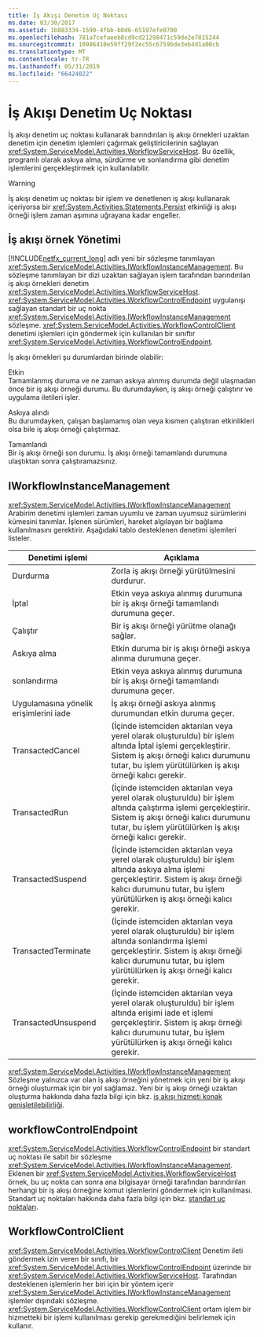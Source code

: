 ```yaml
---
title: İş Akışı Denetim Uç Noktası
ms.date: 03/30/2017
ms.assetid: 1b883334-1590-4fbb-b0d6-65197efe0700
ms.openlocfilehash: 781a7cefaeeb8cd9cd21298471c59de2e7815244
ms.sourcegitcommit: 10986410e59ff29f2ec55c6759bde3eb4d1a00cb
ms.translationtype: MT
ms.contentlocale: tr-TR
ms.lasthandoff: 05/31/2019
ms.locfileid: "66424022"
---
```

# <a name="workflow-control-endpoint"></a>İş Akışı Denetim Uç Noktası
İş akışı denetim uç noktası kullanarak barındırılan iş akışı örnekleri uzaktan denetim için denetim işlemleri çağırmak geliştiricilerinin sağlayan <xref:System.ServiceModel.Activities.WorkflowServiceHost>. Bu özellik, programlı olarak askıya alma, sürdürme ve sonlandırma gibi denetim işlemlerini gerçekleştirmek için kullanılabilir.  
  
> [!WARNING]
>  İş akışı denetim uç noktası bir işlem ve denetlenen iş akışı kullanarak içeriyorsa bir <xref:System.Activities.Statements.Persist> etkinliği iş akışı örneği işlem zaman aşımına uğrayana kadar engeller.  
  
## <a name="workflow-instance-management"></a>İş akışı örnek Yönetimi  
 [!INCLUDE[netfx_current_long](../../../../includes/netfx-current-long-md.md)] adlı yeni bir sözleşme tanımlayan <xref:System.ServiceModel.Activities.IWorkflowInstanceManagement>. Bu sözleşme tanımlayan bir dizi uzaktan sağlayan işlem tarafından barındırılan iş akışı örnekleri denetim <xref:System.ServiceModel.Activities.WorkflowServiceHost>. <xref:System.ServiceModel.Activities.WorkflowControlEndpoint> uygulanışı sağlayan standart bir uç nokta <xref:System.ServiceModel.Activities.IWorkflowInstanceManagement> sözleşme. <xref:System.ServiceModel.Activities.WorkflowControlClient> denetimi işlemleri için göndermek için kullanılan bir sınıftır <xref:System.ServiceModel.Activities.WorkflowControlEndpoint>.  
  
 İş akışı örnekleri şu durumlardan birinde olabilir:  
  
 Etkin  
 Tamamlanmış duruma ve ne zaman askıya alınmış durumda değil ulaşmadan önce bir iş akışı örneği durumu. Bu durumdayken, iş akışı örneği çalıştırır ve uygulama iletileri işler.  
  
 Askıya alındı  
 Bu durumdayken, çalışan başlamamış olan veya kısmen çalıştıran etkinlikleri olsa bile iş akışı örneği çalıştırmaz.  
  
 Tamamlandı  
 Bir iş akışı örneği son durumu. İş akışı örneği tamamlandı durumuna ulaştıktan sonra çalıştıramazsınız.  
  
## <a name="iworkflowinstancemanagement"></a>IWorkflowInstanceManagement  
 <xref:System.ServiceModel.Activities.IWorkflowInstanceManagement> Arabirim denetimi işlemleri zaman uyumlu ve zaman uyumsuz sürümlerini kümesini tanımlar. İşlenen sürümleri, hareket algılayan bir bağlama kullanılmasını gerektirir. Aşağıdaki tablo desteklenen denetimi işlemleri listeler.  
  
|Denetimi işlemi|Açıklama|  
|-----------------------|-----------------|  
|Durdurma|Zorla iş akışı örneği yürütülmesini durdurur.|  
|İptal|Etkin veya askıya alınmış durumuna bir iş akışı örneği tamamlandı durumuna geçer.|  
|Çalıştır|Bir iş akışı örneği yürütme olanağı sağlar.|  
|Askıya alma|Etkin duruma bir iş akışı örneği askıya alınma durumuna geçer.|  
|sonlandırma|Etkin veya askıya alınmış durumuna bir iş akışı örneği tamamlandı durumuna geçer.|  
|Uygulamasına yönelik erişimlerini iade|İş akışı örneği askıya alınmış durumundan etkin duruma geçer.|  
|TransactedCancel|(İçinde istemciden aktarılan veya yerel olarak oluşturuldu) bir işlem altında İptal işlemi gerçekleştirir. Sistem iş akışı örneği kalıcı durumunu tutar, bu işlem yürütülürken iş akışı örneği kalıcı gerekir.|  
|TransactedRun|(İçinde istemciden aktarılan veya yerel olarak oluşturuldu) bir işlem altında çalıştırma işlemi gerçekleştirir. Sistem iş akışı örneği kalıcı durumunu tutar, bu işlem yürütülürken iş akışı örneği kalıcı gerekir.|  
|TransactedSuspend|(İçinde istemciden aktarılan veya yerel olarak oluşturuldu) bir işlem altında askıya alma işlemi gerçekleştirir. Sistem iş akışı örneği kalıcı durumunu tutar, bu işlem yürütülürken iş akışı örneği kalıcı gerekir.|  
|TransactedTerminate|(İçinde istemciden aktarılan veya yerel olarak oluşturuldu) bir işlem altında sonlandırma işlemi gerçekleştirir. Sistem iş akışı örneği kalıcı durumunu tutar, bu işlem yürütülürken iş akışı örneği kalıcı gerekir.|  
|TransactedUnsuspend|(İçinde istemciden aktarılan veya yerel olarak oluşturuldu) bir işlem altında erişimi iade et işlemi gerçekleştirir. Sistem iş akışı örneği kalıcı durumunu tutar, bu işlem yürütülürken iş akışı örneği kalıcı gerekir.|  
  
 <xref:System.ServiceModel.Activities.IWorkflowInstanceManagement> Sözleşme yalnızca var olan iş akışı örneğini yönetmek için yeni bir iş akışı örneği oluşturmak için bir yol sağlamaz. Yeni bir iş akışı örneği uzaktan oluşturma hakkında daha fazla bilgi için bkz. [iş akışı hizmeti konak genişletilebilirliği](../../../../docs/framework/wcf/feature-details/workflow-service-host-extensibility.md).  
  
## <a name="workflowcontrolendpoint"></a>workflowControlEndpoint  
 <xref:System.ServiceModel.Activities.WorkflowControlEndpoint> bir standart uç noktası ile sabit bir sözleşme <xref:System.ServiceModel.Activities.IWorkflowInstanceManagement>. Eklenen bir <xref:System.ServiceModel.Activities.WorkflowServiceHost> örnek, bu uç nokta can sonra ana bilgisayar örneği tarafından barındırılan herhangi bir iş akışı örneğine komut işlemlerini göndermek için kullanılması. Standart uç noktaları hakkında daha fazla bilgi için bkz. [standart uç noktaları](../../../../docs/framework/wcf/feature-details/standard-endpoints.md).  
  
## <a name="workflowcontrolclient"></a>WorkflowControlClient  
 <xref:System.ServiceModel.Activities.WorkflowControlClient> Denetim ileti göndermek izin veren bir sınıfı, bir <xref:System.ServiceModel.Activities.WorkflowControlEndpoint> üzerinde bir <xref:System.ServiceModel.Activities.WorkflowServiceHost>. Tarafından desteklenen işlemlerin her biri için bir yöntem içerir <xref:System.ServiceModel.Activities.IWorkflowInstanceManagement> işlemler dışındaki sözleşme. <xref:System.ServiceModel.Activities.WorkflowControlClient> ortam işlem bir hizmetteki bir işlemi kullanılması gerekip gerekmediğini belirlemek için kullanır.
